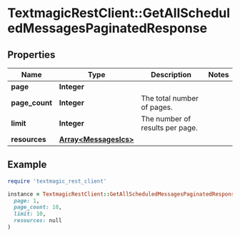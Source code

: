 # TextmagicRestClient::GetAllScheduledMessagesPaginatedResponse

## Properties

| Name | Type | Description | Notes |
| ---- | ---- | ----------- | ----- |
| **page** | **Integer** |  |  |
| **page_count** | **Integer** | The total number of pages. |  |
| **limit** | **Integer** | The number of results per page. |  |
| **resources** | [**Array&lt;MessagesIcs&gt;**](MessagesIcs.md) |  |  |

## Example

```ruby
require 'textmagic_rest_client'

instance = TextmagicRestClient::GetAllScheduledMessagesPaginatedResponse.new(
  page: 1,
  page_count: 10,
  limit: 10,
  resources: null
)
```

